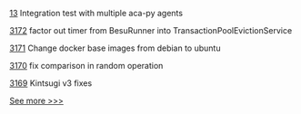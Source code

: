 
[13](https://github.com/hyperledger-labs/acapy-java-client/pull/13) Integration test with multiple aca-py agents

[3172](https://github.com/hyperledger/besu/pull/3172) factor out timer from BesuRunner into TransactionPoolEvictionService

[3171](https://github.com/hyperledger/besu/pull/3171) Change docker base images from debian to ubuntu

[3170](https://github.com/hyperledger/besu/pull/3170) fix comparison in random operation

[3169](https://github.com/hyperledger/besu/pull/3169) Kintsugi v3 fixes


[See more >>>](https://start-here.hyperledger.org/pull-requests)
